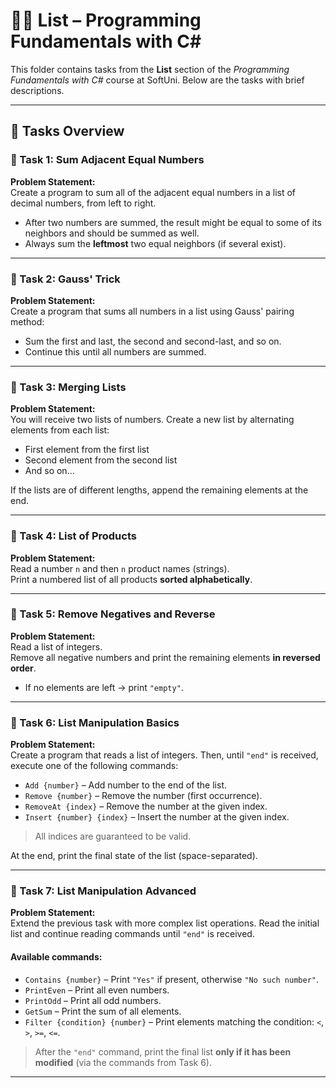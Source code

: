 # 🧑‍💻 List – Programming Fundamentals with C#

This folder contains tasks from the **List** section of the _Programming Fundamentals with C#_ course at SoftUni. Below are the tasks with brief descriptions.

---

## 🔧 Tasks Overview

### 📝 Task 1: Sum Adjacent Equal Numbers  
**Problem Statement:**  
Create a program to sum all of the adjacent equal numbers in a list of decimal numbers, from left to right.

- After two numbers are summed, the result might be equal to some of its neighbors and should be summed as well.
- Always sum the **leftmost** two equal neighbors (if several exist).

---

### 📝 Task 2: Gauss' Trick  
**Problem Statement:**  
Create a program that sums all numbers in a list using Gauss' pairing method:

- Sum the first and last, the second and second-last, and so on.
- Continue this until all numbers are summed.

---

### 📝 Task 3: Merging Lists  
**Problem Statement:**  
You will receive two lists of numbers. Create a new list by alternating elements from each list:

- First element from the first list  
- Second element from the second list  
- And so on...  

If the lists are of different lengths, append the remaining elements at the end.

---

### 📝 Task 4: List of Products  
**Problem Statement:**  
Read a number `n` and then `n` product names (strings).  
Print a numbered list of all products **sorted alphabetically**.

---

### 📝 Task 5: Remove Negatives and Reverse  
**Problem Statement:**  
Read a list of integers.  
Remove all negative numbers and print the remaining elements **in reversed order**.

- If no elements are left → print `"empty"`.

---

### 📝 Task 6: List Manipulation Basics  
**Problem Statement:**  
Create a program that reads a list of integers. Then, until `"end"` is received, execute one of the following commands:

- `Add {number}` – Add number to the end of the list.  
- `Remove {number}` – Remove the number (first occurrence).  
- `RemoveAt {index}` – Remove the number at the given index.  
- `Insert {number} {index}` – Insert the number at the given index.  

> All indices are guaranteed to be valid.

At the end, print the final state of the list (space-separated).

---

### 📝 Task 7: List Manipulation Advanced  
**Problem Statement:**  
Extend the previous task with more complex list operations. Read the initial list and continue reading commands until `"end"` is received.

#### Available commands:

- `Contains {number}` – Print `"Yes"` if present, otherwise `"No such number"`.  
- `PrintEven` – Print all even numbers.  
- `PrintOdd` – Print all odd numbers.  
- `GetSum` – Print the sum of all elements.  
- `Filter {condition} {number}` – Print elements matching the condition: `<`, `>`, `>=`, `<=`.

> After the `"end"` command, print the final list **only if it has been modified** (via the commands from Task 6).

---
